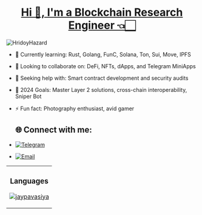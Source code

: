 <h1 align="center"><a href="https://t.me/terrypunk" target="_blank">Hi 👋, I'm a Blockchain Research Engineer 👈🏻</a></h1>

<p align="left"> <img src="https://komarev.com/ghpvc/?username=0xterrybit" alt="HridoyHazard" /> </p>

- 🌱 Currently learning: Rust, Golang, FunC, Solana, Ton, Sui, Move, IPFS
- 👯 Looking to collaborate on: DeFi, NFTs, dApps, and Telegram MiniApps
- 🤔 Seeking help with: Smart contract development and security audits
- 🥅 2024 Goals: Master Layer 2 solutions, cross-chain interoperability, Sniper Bot
- ⚡ Fun fact: Photography enthusiast, avid gamer

  ## 🌐 Connect with me:
- [![Telegram](https://img.shields.io/badge/Telegram-0088cc?style=flat&logo=telegram&logoColor=white)](https://t.me/@0xterrybit)
- [![Email](https://img.shields.io/badge/Email-mailto%3A0xterrybit%40gmail.com-blue?style=flat&logo=gmail&logoColor=white)](0xterrybit@gmail.com)

<table width="100%">
  <tr>
    <td width="100%">
      <h3 align="center"><strong>Languages</strong></h3>
      <p align="center">
        <a href="https://github.com/0xterrybit">
          <img src="https://github-readme-stats.vercel.app/api/top-langs/?username=0xterrybit&theme=algolia&layout=compact" alt="jaypavasiya" />
        </a>
      </p>
    </td>
  </tr>
</table>
